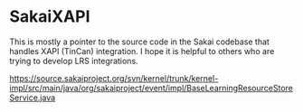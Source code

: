 SakaiXAPI
=========

This is mostly a pointer to the source code in the Sakai codebase that handles XAPI (TinCan) integration. I hope it is helpful to others who are trying to develop LRS integrations.

https://source.sakaiproject.org/svn/kernel/trunk/kernel-impl/src/main/java/org/sakaiproject/event/impl/BaseLearningResourceStoreService.java
